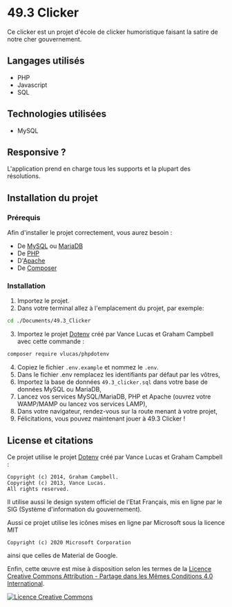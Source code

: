 # 49.3 Clicker

Ce clicker est un projet d'école de clicker humoristique faisant la satire de notre cher gouvernement.

## Langages utilisés

- PHP
- Javascript
- SQL

## Technologies utilisées 

- MySQL

## Responsive ?

L'application prend en charge tous les supports et la plupart des résolutions.

## Installation du projet

### Prérequis

Afin d'installer le projet correctement, vous aurez besoin : 
- De [MySQL](https://www.mysql.com/fr/downloads/) ou [MariaDB](https://mariadb.org/download)
- De [PHP](https://www.php.net/downloads)
- D'[Apache](https://httpd.apache.org/download.cgi)
- De [Composer](https://getcomposer.org/download)

### Installation

1. Importez le projet.
2. Dans votre terminal allez à l'emplacement du projet, par exemple: 
 
```bash
cd ./Documents/49.3_Clicker
```

3. Importez le projet [Dotenv](https://github.com/vlucas/phpdotenv) créé par Vance Lucas et Graham Campbell avec cette commande : 

```bash
composer require vlucas/phpdotenv
```

4. Copiez le fichier `.env.example` et nommez le `.env`.
5. Dans le fichier .env remplacez les identifiants par défaut par les vôtres,
6. Importez la base de données `49.3_clicker.sql` dans votre base de données MySQL ou MariaDB, 
7. Lancez vos services MySQL/MariaDB, PHP et Apache (ouvrez votre WAMP/MAMP ou lancez vos services LAMP),
8.  Dans votre navigateur, rendez-vous sur la route menant à votre projet, 
9.  Félicitations, vous pouvez maintenant jouer à 49.3 Clicker !

## License et citations

Ce projet utilise le projet [Dotenv](https://github.com/vlucas/phpdotenv) créé par Vance Lucas et Graham Campbell :
```
Copyright (c) 2014, Graham Campbell.
Copyright (c) 2013, Vance Lucas.
All rights reserved.
```

Il utilise aussi le design system officiel de l'Etat Français, mis en ligne par le SIG (Système d'information du gouvernement).

Aussi ce projet utilise les icônes mises en ligne par Microsoft sous la licence MIT 
```
Copyright (c) 2020 Microsoft Corporation
```

ainsi que celles de Material de Google.

Enfin, cette œuvre est mise à disposition selon les termes de la
[Licence Creative Commons Attribution - Partage dans les Mêmes Conditions 4.0 International](http://creativecommons.org/licenses/by-sa/4.0/).

[![Licence Creative Commons](https://i.creativecommons.org/l/by-sa/4.0/88x31.png)](http://creativecommons.org/licenses/by-sa/4.0/)

